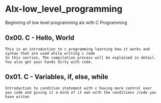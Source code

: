 # Alx-low_level_programming
Beginning of low level programming alx with C Programming
## 0x00. C - Hello, World
    This is an introduction to c programming learning how it works and syntax that are used while writing c code
    In this section, The compilation process will be explained in detail. You also get your hands dirty with code.

## 0x01. C - Variables, if, else, while
    Introduction to condition statement with c having more control over you code and giving it a mind of it own with the conditions /code you have writen

